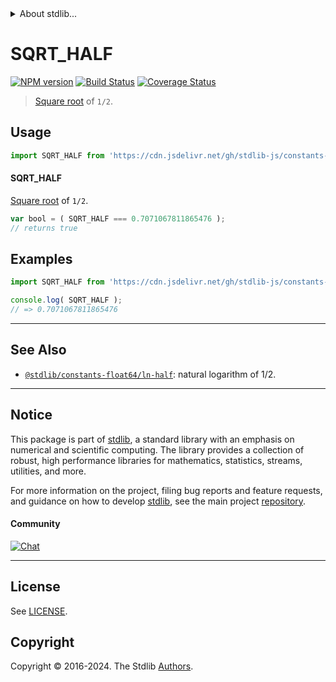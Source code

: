 <!--

@license Apache-2.0

Copyright (c) 2018 The Stdlib Authors.

Licensed under the Apache License, Version 2.0 (the "License");
you may not use this file except in compliance with the License.
You may obtain a copy of the License at

   http://www.apache.org/licenses/LICENSE-2.0

Unless required by applicable law or agreed to in writing, software
distributed under the License is distributed on an "AS IS" BASIS,
WITHOUT WARRANTIES OR CONDITIONS OF ANY KIND, either express or implied.
See the License for the specific language governing permissions and
limitations under the License.

-->


<details>
  <summary>
    About stdlib...
  </summary>
  <p>We believe in a future in which the web is a preferred environment for numerical computation. To help realize this future, we've built stdlib. stdlib is a standard library, with an emphasis on numerical and scientific computation, written in JavaScript (and C) for execution in browsers and in Node.js.</p>
  <p>The library is fully decomposable, being architected in such a way that you can swap out and mix and match APIs and functionality to cater to your exact preferences and use cases.</p>
  <p>When you use stdlib, you can be absolutely certain that you are using the most thorough, rigorous, well-written, studied, documented, tested, measured, and high-quality code out there.</p>
  <p>To join us in bringing numerical computing to the web, get started by checking us out on <a href="https://github.com/stdlib-js/stdlib">GitHub</a>, and please consider <a href="https://opencollective.com/stdlib">financially supporting stdlib</a>. We greatly appreciate your continued support!</p>
</details>

# SQRT_HALF

[![NPM version][npm-image]][npm-url] [![Build Status][test-image]][test-url] [![Coverage Status][coverage-image]][coverage-url] <!-- [![dependencies][dependencies-image]][dependencies-url] -->

> [Square root][@stdlib/math/base/special/sqrt] of `1/2`.



<section class="usage">

## Usage

```javascript
import SQRT_HALF from 'https://cdn.jsdelivr.net/gh/stdlib-js/constants-float64-sqrt-half@deno/mod.js';
```

#### SQRT_HALF

[Square root][@stdlib/math/base/special/sqrt] of `1/2`.

```javascript
var bool = ( SQRT_HALF === 0.7071067811865476 );
// returns true
```

</section>

<!-- /.usage -->

<section class="examples">

## Examples

<!-- TODO: better example -->

<!-- eslint no-undef: "error" -->

```javascript
import SQRT_HALF from 'https://cdn.jsdelivr.net/gh/stdlib-js/constants-float64-sqrt-half@deno/mod.js';

console.log( SQRT_HALF );
// => 0.7071067811865476
```

</section>

<!-- /.examples -->

<!-- C interface documentation. -->



<!-- Section for related `stdlib` packages. Do not manually edit this section, as it is automatically populated. -->

<section class="related">

* * *

## See Also

-   <span class="package-name">[`@stdlib/constants-float64/ln-half`][@stdlib/constants/float64/ln-half]</span><span class="delimiter">: </span><span class="description">natural logarithm of 1/2.</span>

</section>

<!-- /.related -->

<!-- Section for all links. Make sure to keep an empty line after the `section` element and another before the `/section` close. -->


<section class="main-repo" >

* * *

## Notice

This package is part of [stdlib][stdlib], a standard library with an emphasis on numerical and scientific computing. The library provides a collection of robust, high performance libraries for mathematics, statistics, streams, utilities, and more.

For more information on the project, filing bug reports and feature requests, and guidance on how to develop [stdlib][stdlib], see the main project [repository][stdlib].

#### Community

[![Chat][chat-image]][chat-url]

---

## License

See [LICENSE][stdlib-license].


## Copyright

Copyright &copy; 2016-2024. The Stdlib [Authors][stdlib-authors].

</section>

<!-- /.stdlib -->

<!-- Section for all links. Make sure to keep an empty line after the `section` element and another before the `/section` close. -->

<section class="links">

[npm-image]: http://img.shields.io/npm/v/@stdlib/constants-float64-sqrt-half.svg
[npm-url]: https://npmjs.org/package/@stdlib/constants-float64-sqrt-half

[test-image]: https://github.com/stdlib-js/constants-float64-sqrt-half/actions/workflows/test.yml/badge.svg?branch=main
[test-url]: https://github.com/stdlib-js/constants-float64-sqrt-half/actions/workflows/test.yml?query=branch:main

[coverage-image]: https://img.shields.io/codecov/c/github/stdlib-js/constants-float64-sqrt-half/main.svg
[coverage-url]: https://codecov.io/github/stdlib-js/constants-float64-sqrt-half?branch=main

<!--

[dependencies-image]: https://img.shields.io/david/stdlib-js/constants-float64-sqrt-half.svg
[dependencies-url]: https://david-dm.org/stdlib-js/constants-float64-sqrt-half/main

-->

[chat-image]: https://img.shields.io/gitter/room/stdlib-js/stdlib.svg
[chat-url]: https://app.gitter.im/#/room/#stdlib-js_stdlib:gitter.im

[stdlib]: https://github.com/stdlib-js/stdlib

[stdlib-authors]: https://github.com/stdlib-js/stdlib/graphs/contributors

[umd]: https://github.com/umdjs/umd
[es-module]: https://developer.mozilla.org/en-US/docs/Web/JavaScript/Guide/Modules

[deno-url]: https://github.com/stdlib-js/constants-float64-sqrt-half/tree/deno
[deno-readme]: https://github.com/stdlib-js/constants-float64-sqrt-half/blob/deno/README.md
[umd-url]: https://github.com/stdlib-js/constants-float64-sqrt-half/tree/umd
[umd-readme]: https://github.com/stdlib-js/constants-float64-sqrt-half/blob/umd/README.md
[esm-url]: https://github.com/stdlib-js/constants-float64-sqrt-half/tree/esm
[esm-readme]: https://github.com/stdlib-js/constants-float64-sqrt-half/blob/esm/README.md
[branches-url]: https://github.com/stdlib-js/constants-float64-sqrt-half/blob/main/branches.md

[stdlib-license]: https://raw.githubusercontent.com/stdlib-js/constants-float64-sqrt-half/main/LICENSE

[@stdlib/math/base/special/sqrt]: https://github.com/stdlib-js/math-base-special-sqrt/tree/deno

<!-- <related-links> -->

[@stdlib/constants/float64/ln-half]: https://github.com/stdlib-js/constants-float64-ln-half/tree/deno

<!-- </related-links> -->

</section>

<!-- /.links -->
